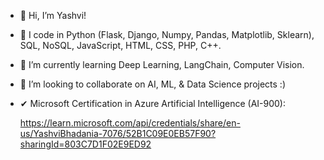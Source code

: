 - 👋 Hi, I’m Yashvi!
- 👀 I code in Python (Flask, Django, Numpy, Pandas, Matplotlib, Sklearn), SQL, NoSQL, JavaScript, HTML, CSS, PHP, C++.
- 🌱 I’m currently learning Deep Learning, LangChain, Computer Vision.
- 💞️ I’m looking to collaborate on AI, ML, & Data Science projects :)
- ✔ Microsoft Certification in Azure Artificial Intelligence (AI-900):
  
  https://learn.microsoft.com/api/credentials/share/en-us/YashviBhadania-7076/52B1C09E0EB57F90?sharingId=803C7D1F02E9ED92 

<!---
Yashvi01111001/Yashvi01111001 is a ✨ special ✨ repository because its `README.md` (this file) appears on your GitHub profile.
You can click the Preview link to take a look at your changes.
--->

